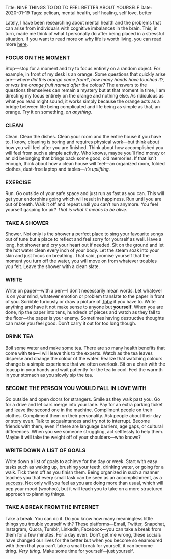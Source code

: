 Title: NINE THINGS TO DO TO FEEL BETTER ABOUT YOURSELF
Date: 2020-01-19
Tags: pelican, mental health, self healing, self love, better

Lately, I have been researching about mental health and the problems that can arise from individuals with cognitive imbalances in the brain. This, in turn, made me think of what I personally do after being placed in a stressful situation. If you want to read more on why life is worth living, you can read more [here](https://edieye.ca/2020/01/why-you-should-go-on/).

###  FOCUS ON THE MOMENT
Stop—stop for a moment and try to focus entirely on a random object. For example, in front of my desk is an orange. Some questions that quickly arise are—*where did this orange come from?*, *how many hands have touched it?*, or *was the orange fruit named after the colour?* The answers to the questions themselves can remain a mystery but at that moment in time, I am directing my focus entirely on the orange and nothing else. As ridiculous as what you read might sound, it works simply because the orange acts as a bridge between life being complicated and life being as simple as that, an orange. Try it on something, *on anything.*

### CLEAN
Clean. Clean the dishes. Clean your room and the entire house if you have to. I know, cleaning is boring and requires physical work—but think about how you will feel after you are finished. Think about how accomplished you will feel from such a simple activity. Who knows, maybe you’ll find money or an old belonging that brings back some good, old memories. If that isn’t enough, think about how a clean house will feel—an organized room, folded clothes, dust-free laptop and tables—*it’s uplifting.*

### EXERCISE
Run. Go outside of your safe space and just run as fast as you can. This will get your endorphins going which will result in happiness. Run until you are out of breath. Walk it off and repeat until you can’t run anymore. You feel yourself gasping for air? *That is what it means to be alive.*

### TAKE A SHOWER
Shower. Not only is the shower a perfect place to sing your favourite songs out of tune but a place to reflect and feel sorry for yourself as well. Have a long, hot shower and cry your heart out if needed. Sit on the ground and let the hot water clean every inch of your body. Let the steam soak into your skin and just focus on breathing. That said, promise yourself that the moment you turn off the water, you will move on from whatever troubles you felt. Leave the shower with a clean slate.

### WRITE
Write on paper—with a pen—I don’t necessarily mean words. Let whatever is on your mind, whatever emotion or problem translate to the paper in front of you. Scribble furiously or draw a picture of [Toby](https://en.wikipedia.org/wiki/Toby_Flenderson) if you have to. Write anything and have it not make sense to anyone but **yourself**. When you are done, rip the paper into tens, hundreds of pieces and watch as they fall to the floor—the paper is your enemy. Sometimes having destructive thoughts can make you feel good. Don’t carry it out for too long though.

### DRINK TEA
Boil some water and make some tea. There are so many health benefits that come with tea—I will leave this to the experts. Watch as the tea leaves disperse and change the colour of the water. Realize that watching colours change is a simple experience that we often overlook. Sit on a chair with the teacup in your hands and wait patiently for the tea to cool. Feel the warmth in your stomach as you slowly sip the tea.

###  BECOME THE PERSON YOU WOULD FALL IN LOVE WITH
Go outside and open doors for strangers. Smile as they walk past you. Go for a drive and let cars merge into your lane. Pay for an extra parking ticket and leave the second one in the machine. Compliment people on their clothes. Compliment them on their personality. Ask people about their day or story even. Talk to acquaintances and try not to interrupt. Become friends with them, even if there are language barriers, age gaps, or cultural differences. When you see someone struggling, act selflessly to help them. Maybe it will take the weight off of your shoulders—who knows?

###  WRITE DOWN A LIST OF GOALS
Write down a list of goals to achieve for the day or week. Start with easy tasks such as waking up, brushing your teeth, drinking water, or going for a walk. Tick them off as you finish them. Being organized in such a manner teaches you that every small task can be seen as an accomplishment, as a [success](https://edieye.ca/2020/01/what-does-success-look-like/). Not only will you feel as you are doing more than usual, which will pep your mood (woohoo), but it will teach you to take on a more structured approach to planning things.

###  TAKE A BREAK FROM THE INTERNET
Take a break. You can do it. Do you know how many meaningless little things you trouble yourself with? These platforms—Email, Twitter, Snapchat, Instagram, Quora, Tumblr, LinkedIn, Facebook—you can take a break from them for a few minutes. For a day even. Don’t get me wrong, these socials have changed our lives for the better but when you become so enamoured with them that you can’t take a small break for yourself, it can become tiring. *Very tiring.* Make some time for yourself—just yourself.
